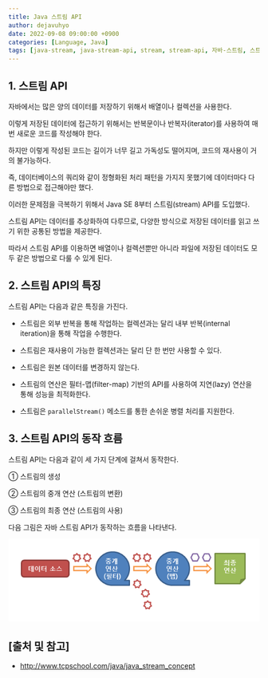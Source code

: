 ```yaml
---
title: Java 스트림 API
author: dejavuhyo
date: 2022-09-08 09:00:00 +0900
categories: [Language, Java]
tags: [java-stream, java-stream-api, stream, stream-api, 자바-스트림, 스트림, 스트림-api]
---
```


## 1. 스트림 API
자바에서는 많은 양의 데이터를 저장하기 위해서 배열이나 컬렉션을 사용한다.

이렇게 저장된 데이터에 접근하기 위해서는 반복문이나 반복자(iterator)를 사용하여 매번 새로운 코드를 작성해야 한다.

하지만 이렇게 작성된 코드는 길이가 너무 길고 가독성도 떨어지며, 코드의 재사용이 거의 불가능하다.

즉, 데이터베이스의 쿼리와 같이 정형화된 처리 패턴을 가지지 못했기에 데이터마다 다른 방법으로 접근해야만 했다.

이러한 문제점을 극복하기 위해서 Java SE 8부터 스트림(stream) API를 도입했다.

스트림 API는 데이터를 추상화하여 다루므로, 다양한 방식으로 저장된 데이터를 읽고 쓰기 위한 공통된 방법을 제공한다.

따라서 스트림 API를 이용하면 배열이나 컬렉션뿐만 아니라 파일에 저장된 데이터도 모두 같은 방법으로 다룰 수 있게 된다.

## 2. 스트림 API의 특징
스트림 API는 다음과 같은 특징을 가진다.

* 스트림은 외부 반복을 통해 작업하는 컬렉션과는 달리 내부 반복(internal iteration)을 통해 작업을 수행한다.

* 스트림은 재사용이 가능한 컬렉션과는 달리 단 한 번만 사용할 수 있다.

* 스트림은 원본 데이터를 변경하지 않는다.

* 스트림의 연산은 필터-맵(filter-map) 기반의 API를 사용하여 지연(lazy) 연산을 통해 성능을 최적화한다.

* 스트림은 `parallelStream()` 메소드를 통한 손쉬운 병렬 처리를 지원한다.

## 3. 스트림 API의 동작 흐름
스트림 API는 다음과 같이 세 가지 단계에 걸쳐서 동작한다.

① 스트림의 생성

② 스트림의 중개 연산 (스트림의 변환)

③ 스트림의 최종 연산 (스트림의 사용)

다음 그림은 자바 스트림 API가 동작하는 흐름을 나타낸다.

![operation-principle](/assets/img/2022-09-08-java-stream/operation-principle.png)

## [출처 및 참고]
* <http://www.tcpschool.com/java/java_stream_concept>
